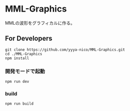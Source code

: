 # MML-Graphics
MMLの波形をグラフィカルに作る。

## For Developers
```
git clone https://github.com/yyya-nico/MML-Graphics.git
cd ./MML-Graphics
npm install
```

### 開発モードで起動
```
npm run dev
```

### build
```
npm run build
```